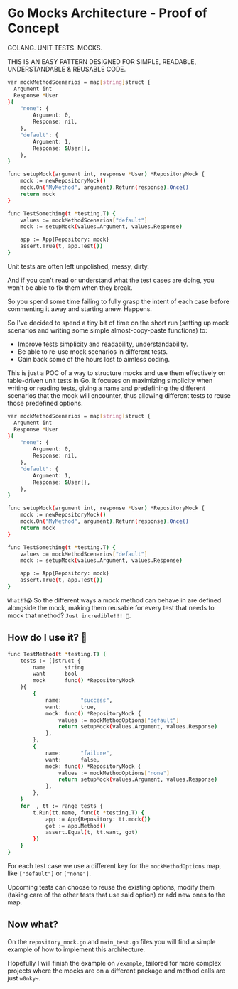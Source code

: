 # Go Mocks Architecture - Proof of Concept

GOLANG. UNIT TESTS. MOCKS. 

THIS IS AN EASY PATTERN DESIGNED FOR SIMPLE, READABLE, UNDERSTANDABLE & REUSABLE CODE.

```bash
var mockMethodScenarios = map[string]struct {
  Argument int
  Response *User
}{
	"none": {
		Argument: 0,
		Response: nil,
	},
	"default": {
		Argument: 1,
		Response: &User{},
	},
}

func setupMock(argument int, response *User) *RepositoryMock {
	mock := newRepositoryMock()
	mock.On("MyMethod", argument).Return(response).Once()
	return mock
}

func TestSomething(t *testing.T) {
	values := mockMethodScenarios["default"]
	mock := setupMock(values.Argument, values.Response)

	app := App{Repository: mock}
	assert.True(t, app.Test())
}
```



Unit tests are often left unpolished, messy, dirty. 

And if you can't read or understand what the test cases are doing, you won't be able to fix them when they break. 

So you spend some time failing to fully grasp the intent of each case before commenting it away and starting anew. Happens.

So I've decided to spend a tiny bit of time on the short run (setting up mock scenarios and writing some simple almost-copy-paste functions) to:

 - Improve tests simplicity and readability, understandability.
 - Be able to re-use mock scenarios in different tests.
 - Gain back some of the hours lost to aimless coding.

This is just a POC of a way to structure mocks and use them effectively on table-driven unit tests in Go. It focuses on maximizing simplicity when writing or reading tests, giving a name and predefining the different scenarios that the mock will encounter, thus allowing different tests to reuse those predefined options.

```bash
var mockMethodScenarios = map[string]struct {
  Argument int
  Response *User
}{
	"none": {
		Argument: 0,
		Response: nil,
	},
	"default": {
		Argument: 1,
		Response: &User{},
	},
}

func setupMock(argument int, response *User) *RepositoryMock {
	mock := newRepositoryMock()
	mock.On("MyMethod", argument).Return(response).Once()
	return mock
}

func TestSomething(t *testing.T) {
	values := mockMethodScenarios["default"]
	mock := setupMock(values.Argument, values.Response)

	app := App{Repository: mock}
	assert.True(t, app.Test())
}
```

`What!?😱` So the different ways a mock method can behave in are defined alongside the mock, making them reusable for every test that needs to mock that method? `Just incredible!!! 🥳`.

## How do I use it? 🤔

```bash
func TestMethod(t *testing.T) {
	tests := []struct {
		name      string
		want      bool
		mock      func() *RepositoryMock
	}{
		{
			name:      "success",
			want:      true,
			mock: func() *RepositoryMock {
				values := mockMethodOptions["default"]
				return setupMock(values.Argument, values.Response)
			},
		},
		{
			name:      "failure",
			want:      false,
			mock: func() *RepositoryMock {
				values := mockMethodOptions["none"]
				return setupMock(values.Argument, values.Response)
			},
		},
	}
	for _, tt := range tests {
		t.Run(tt.name, func(t *testing.T) {
			app := App{Repository: tt.mock()}
			got := app.Method()
			assert.Equal(t, tt.want, got)
		})
	}
}
```

For each test case we use a different key for the `mockMethodOptions` map, like `["default"]` or `["none"]`. 

Upcoming tests can choose to reuse the existing options, modify them (taking care of the other tests that use said option) or add new ones to the map.

## Now what?

On the `repository_mock.go` and `main_test.go` files you will find a simple example of how to implement this architecture.

Hopefully I will finish the example on `/example`, tailored for more complex projects where the mocks are on a different package and method calls are just `w0nky~`.
